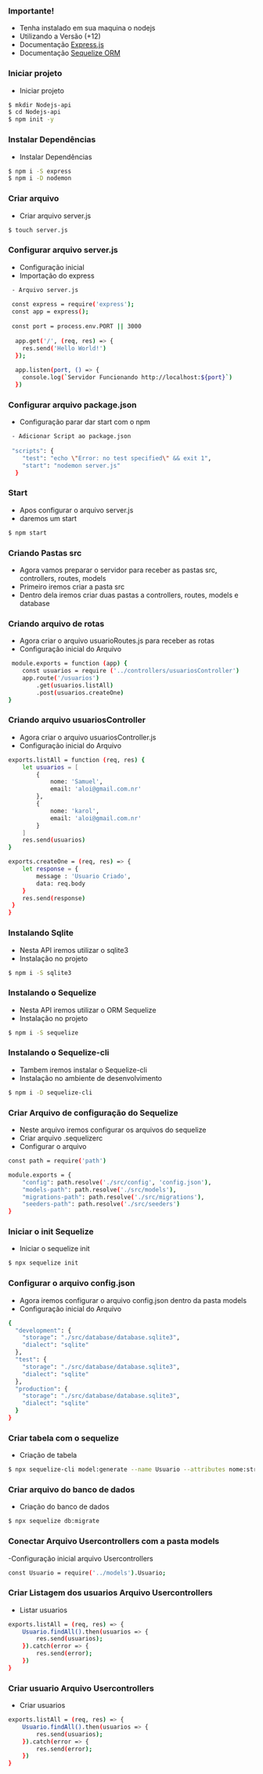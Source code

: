 
### Importante!

 - Tenha instalado em sua maquina o nodejs
 - Utilizando a Versão (+12)
 - Documentação [Express.js](https://expressjs.com/)
 - Documentação [Sequelize ORM](https://sequelize.org/master/index.html)
 
 ### Iniciar projeto
 - Iniciar projeto
 
```sh
$ mkdir Nodejs-api
$ cd Nodejs-api
$ npm init -y
```
### Instalar Dependências 
 - Instalar Dependências
 
 ```sh
 $ npm i -S express
 $ npm i -D nodemon
```
### Criar arquivo 
- Criar arquivo server.js

```sh
$ touch server.js
```

### Configurar arquivo server.js
- Configuração inicial
- Importação do express

```sh
 - Arquivo server.js
 
 const express = require('express');
 const app = express();
 
 const port = process.env.PORT || 3000
 
  app.get('/', (req, res) => {
    res.send('Hello World!')
  });
  
  app.listen(port, () => {
    console.log(`Servidor Funcionando http://localhost:${port}`)
  })
```
### Configurar arquivo package.json
- Configuração parar dar start com o npm

```sh
 - Adicionar Script ao package.json
 
 "scripts": {
    "test": "echo \"Error: no test specified\" && exit 1",
    "start": "nodemon server.js"
  }
```
### Start  
- Apos configurar o arquivo server.js
- daremos um start

```sh
$ npm start
```
### Criando Pastas src  
- Agora vamos preparar o servidor para receber as pastas src, controllers, routes, models
- Primeiro iremos criar a pasta src
- Dentro dela iremos criar duas pastas a controllers, routes, models e database

### Criando arquivo de rotas 
- Agora criar o arquivo usuarioRoutes.js para receber as rotas
- Configuração inicial do Arquivo

```sh
 module.exports = function (app) {
    const usuarios = require ('../controllers/usuariosController')
    app.route('/usuarios')
        .get(usuarios.listAll)
        .post(usuarios.createOne)
}
```
### Criando arquivo usuariosController 
- Agora criar o arquivo usuariosController.js
- Configuração inicial do Arquivo

```sh
exports.listAll = function (req, res) {
    let usuarios = [
        {
            nome: 'Samuel',
            email: 'aloi@gmail.com.nr'
        },
        {
            nome: 'karol',
            email: 'aloi@gmail.com.nr'
        }
    ]
    res.send(usuarios)
}

exports.createOne = (req, res) => {
    let response = {
        message : 'Usuario Criado',
        data: req.body
    }
    res.send(response)
 }
}
```
### Instalando Sqlite
- Nesta API iremos utilizar o sqlite3
- Instalação no projeto

```sh
$ npm i -S sqlite3
```
### Instalando o Sequelize
- Nesta API iremos utilizar o ORM Sequelize
- Instalação no projeto

```sh
$ npm i -S sequelize
```
### Instalando o Sequelize-cli
- Tambem iremos instalar o Sequelize-cli
- Instalação no ambiente de desenvolvimento

```sh
$ npm i -D sequelize-cli
```
### Criar Arquivo de configuração do Sequelize
- Neste arquivo iremos configurar os arquivos do sequelize
- Criar arquivo .sequelizerc
- Configurar o arquivo

```sh
const path = require('path')

module.exports = {
    "config": path.resolve('./src/config', 'config.json'),
    "models-path": path.resolve('./src/models'),
    "migrations-path": path.resolve('./src/migrations'),
    "seeders-path": path.resolve('./src/seeders')
}
```
### Iniciar o init Sequelize
- Iniciar o sequelize init
 
```sh
$ npx sequelize init
```
### Configurar o arquivo config.json
- Agora iremos configurar o arquivo config.json dentro da pasta models
- Configuração inicial do Arquivo

```sh
{
  "development": {
    "storage": "./src/database/database.sqlite3",
    "dialect": "sqlite"
  },
  "test": {
    "storage": "./src/database/database.sqlite3",
    "dialect": "sqlite"
  },
  "production": {
    "storage": "./src/database/database.sqlite3",
    "dialect": "sqlite"
  }
}
```
### Criar tabela com o sequelize
- Criação de tabela
 
```sh
$ npx sequelize-cli model:generate --name Usuario --attributes nome:string,email:string
```
### Criar arquivo do banco de dados
- Criação do banco de dados
 
```sh
$ npx sequelize db:migrate
```
### Conectar Arquivo Usercontrollers com a pasta models
-Configuração inicial arquivo Usercontrollers

```sh
const Usuario = require('../models').Usuario;
```
### Criar Listagem dos usuarios Arquivo Usercontrollers
- Listar usuarios
 
```sh
exports.listAll = (req, res) => {
    Usuario.findAll().then(usuarios => {
        res.send(usuarios);
    }).catch(error => {
        res.send(error);
    })
}
```
### Criar usuario Arquivo Usercontrollers
- Criar usuarios
 
```sh
exports.listAll = (req, res) => {
    Usuario.findAll().then(usuarios => {
        res.send(usuarios);
    }).catch(error => {
        res.send(error);
    })
}
```

